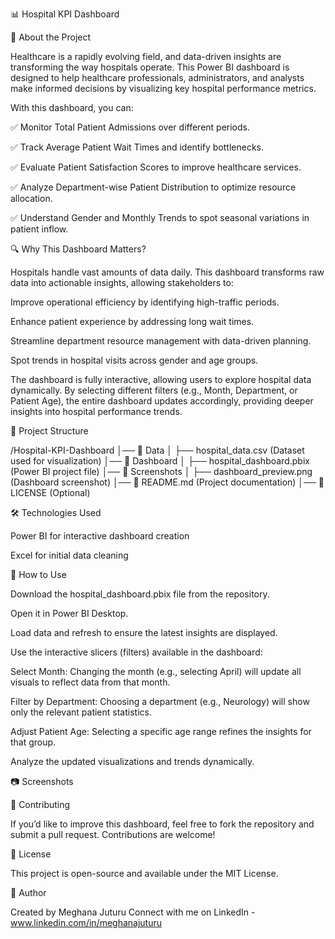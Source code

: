 📊 Hospital KPI Dashboard

🏥 About the Project

Healthcare is a rapidly evolving field, and data-driven insights are transforming the way hospitals operate. This Power BI dashboard is designed to help healthcare professionals, administrators, and analysts make informed decisions by visualizing key hospital performance metrics.

With this dashboard, you can:

✅ Monitor Total Patient Admissions over different periods.

✅ Track Average Patient Wait Times and identify bottlenecks.

✅ Evaluate Patient Satisfaction Scores to improve healthcare services.

✅ Analyze Department-wise Patient Distribution to optimize resource allocation.

✅ Understand Gender and Monthly Trends to spot seasonal variations in patient inflow.

🔍 Why This Dashboard Matters?

Hospitals handle vast amounts of data daily. This dashboard transforms raw data into actionable insights, allowing stakeholders to:

Improve operational efficiency by identifying high-traffic periods.

Enhance patient experience by addressing long wait times.

Streamline department resource management with data-driven planning.

Spot trends in hospital visits across gender and age groups.

The dashboard is fully interactive, allowing users to explore hospital data dynamically. By selecting different filters (e.g., Month, Department, or Patient Age), the entire dashboard updates accordingly, providing deeper insights into hospital performance trends.

📂 Project Structure

/Hospital-KPI-Dashboard
│── 📂 Data
│   ├── hospital_data.csv  (Dataset used for visualization)
│── 📂 Dashboard
│   ├── hospital_dashboard.pbix  (Power BI project file)
│── 📂 Screenshots
│   ├── dashboard_preview.png  (Dashboard screenshot)
│── 📜 README.md  (Project documentation)
│── 📜 LICENSE (Optional)

🛠 Technologies Used

Power BI for interactive dashboard creation

Excel for initial data cleaning

🚀 How to Use

Download the hospital_dashboard.pbix file from the repository.

Open it in Power BI Desktop.

Load data and refresh to ensure the latest insights are displayed.

Use the interactive slicers (filters) available in the dashboard:

Select Month: Changing the month (e.g., selecting April) will update all visuals to reflect data from that month.

Filter by Department: Choosing a department (e.g., Neurology) will show only the relevant patient statistics.

Adjust Patient Age: Selecting a specific age range refines the insights for that group.

Analyze the updated visualizations and trends dynamically.

📷 Screenshots



🌟 Contributing

If you’d like to improve this dashboard, feel free to fork the repository and submit a pull request. Contributions are welcome!

📜 License

This project is open-source and available under the MIT License.

👤 Author

Created by Meghana Juturu
Connect with me on LinkedIn - www.linkedin.com/in/meghanajuturu




